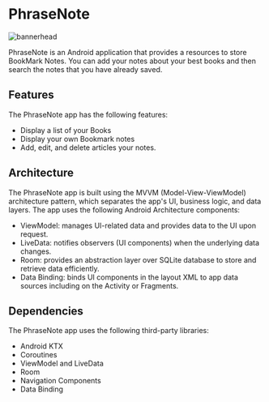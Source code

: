 # PhraseNote

![bannerhead](https://user-images.githubusercontent.com/84480383/233815210-11166f3c-0eef-4eeb-8b03-50aa7599c2e5.png)



PhraseNote is an Android application that provides a resources to store BookMark Notes. You can add your notes about your best books and then search the notes that you have already saved. 

## Features

The PhraseNote app has the following features:

- Display a list of your Books
- Display your own Bookmark notes
- Add, edit, and delete articles your notes. 

## Architecture

The PhraseNote app is built using the MVVM (Model-View-ViewModel) architecture pattern, which separates the app's UI, business logic, and data layers. The app uses the following Android Architecture components:

- ViewModel: manages UI-related data and provides data to the UI upon request.
- LiveData: notifies observers (UI components) when the underlying data changes.
- Room: provides an abstraction layer over SQLite database to store and retrieve data efficiently.
- Data Binding: binds UI components in the layout XML to app data sources including on the Activity or Fragments. 

## Dependencies

The PhraseNote app uses the following third-party libraries:

- Android KTX
- Coroutines
- ViewModel and LiveData
- Room
- Navigation Components
- Data Binding
